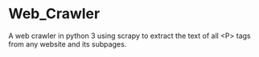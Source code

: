 # Web_Crawler
A web crawler in python 3 using scrapy to extract the text of all &lt;P> tags from any website and its subpages.
